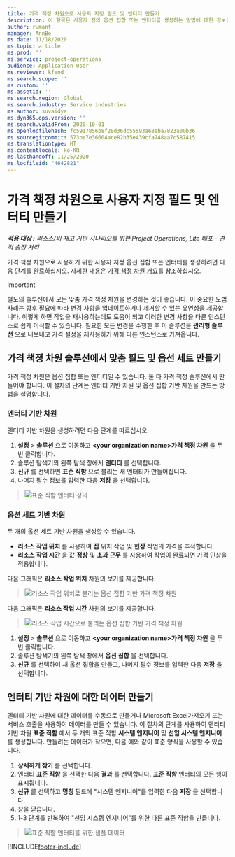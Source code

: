 ```yaml
---
title: 가격 책정 차원으로 사용자 지정 필드 및 엔터티 만들기
description: 이 항목은 사용자 정의 옵션 집합 또는 엔터티를 생성하는 방법에 대한 정보를 제공합니다.
author: rumant
manager: AnnBe
ms.date: 11/18/2020
ms.topic: article
ms.prod: ''
ms.service: project-operations
audience: Application User
ms.reviewer: kfend
ms.search.scope: ''
ms.custom: ''
ms.assetid: ''
ms.search.region: Global
ms.search.industry: Service industries
ms.author: suvaidya
ms.dyn365.ops.version: ''
ms.search.validFrom: 2020-10-01
ms.openlocfilehash: fc5917856b8f28d36dc55593a68eba7823a00b36
ms.sourcegitcommit: 573be7e36604ace82b35e439cfa748aa7c587415
ms.translationtype: HT
ms.contentlocale: ko-KR
ms.lasthandoff: 11/25/2020
ms.locfileid: "4642821"
---
```

# <a name="create-custom-fields-and-entities-as-pricing-dimensions"></a>가격 책정 차원으로 사용자 지정 필드 및 엔터티 만들기

_**적용 대상 :** 리소스/비 재고 기반 시나리오를 위한 Project Operations, Lite 배포 - 견적 송장 처리_

가격 책정 차원으로 사용하기 위한 사용자 지정 옵션 집합 또는 엔터티를 생성하려면 다음 단계를 완료하십시오. 자세한 내용은 [가격 책정 차원 개요](pricing-dimensions-overview.md)를 참조하십시오.  

> [!IMPORTANT]
> 별도의 솔루션에서 모든 맞춤 가격 책정 차원을 변경하는 것이 좋습니다. 이 중요한 모범 사례는 향후 필요에 따라 변경 사항을 업데이트하거나 제거할 수 있는 유연성을 제공합니다. 이렇게 하면 작업을 재사용하는데도 도움이 되고 이러한 변경 사항을 다른 인스턴스로 쉽게 이식할 수 있습니다. 필요한 모든 변경을 수행한 후 이 솔루션을 **관리형 솔루션** 으로 내보내고 가격 설정을 재사용하기 위해 다른 인스턴스로 가져옵니다.

  
## <a name="create-custom-fields-and-option-sets-in-the-pricing-dimension-solution"></a>가격 책정 차원 솔루션에서 맞춤 필드 및 옵션 세트 만들기

가격 책정 차원은 옵션 집합 또는 엔터티일 수 있습니다. 둘 다 가격 책정 솔루션에서 만들어야 합니다. 이 절차의 단계는 엔터티 기반 차원 및 옵션 집합 기반 차원을 만드는 방법을 설명합니다.

### <a name="entity-based-dimensions"></a>엔터티 기반 차원
엔터티 기반 차원을 생성하려면 다음 단계를 따르십시오.

1. **설정** > **솔루션** 으로 이동하고 **\<your organization name>가격 책정 차원** 을 두 번 클릭합니다.
2. 솔루션 탐색기의 왼쪽 탐색 창에서 **엔터티** 를 선택합니다.
3. **신규** 를 선택하면 **표준 직함** 으로 불리는 새 엔터티가 만들어집니다. 
4. 나머지 필수 정보를 입력한 다음 **저장** 을 선택합니다.

> ![표준 직함 엔터티 정의](media/Standard-Title-entity-definition.png)

### <a name="option-set-based-dimensions"></a>옵션 세트 기반 차원 
두 개의 옵션 세트 기반 차원을 생성할 수 있습니다. 

- **리소스 작업 위치** 를 사용하여 **집** 위치 작업 및 **현장** 작업의 가격을 추적합니다. 
- **리소스 작업 시간** 을 값 **정상** 및 **초과 근무** 를 사용하여 작업이 완료되면 가격 인상을 적용합니다.

다음 그래픽은 **리소스 작업 위치** 차원의 보기를 제공합니다. 

> ![리소스 작업 위치로 불리는 옵션 집합 기반 가격 책정 차원](media/Option-set-PD-called-Resource-Work-Location.png)

다음 그래픽은 **리소스 작업 시간** 차원의 보기를 제공합니다. 

> ![리소스 작업 시간으로 불리는 옵션 집합 기반 가격 책정 차원](media/Option-set-PD-called-Resource-Work-Hours.png)

1. **설정** > **솔루션** 으로 이동하고 **\<your organization name>가격 책정 차원** 을 두 번 클릭합니다. 
2. 솔루션 탐색기의 왼쪽 탐색 창에서 **옵션 집합** 을 선택합니다. 
3. **신규** 를 선택하여 새 옵션 집합을 만들고, 나머지 필수 정보를 입력한 다음 **저장** 을 선택합니다.

## <a name="create-data-for-entity-based-dimensions"></a>엔터티 기반 차원에 대한 데이터 만들기

엔터티 기반 차원에 대한 데이터를 수동으로 만들거나 Microsoft Excel가져오기 또는 서비스 호출을 사용하여 데이터를 만들 수 있습니다. 이 절차의 단계를 사용하여 엔터티 기반 차원 **표준 직함** 에서 두 개의 표준 직함 **시스템 엔지니어** 및 **선임 시스템 엔지니어** 를 생성합니다. 만들려는 데이터가 작으면, 다음 예와 같이 표준 양식을 사용할 수 있습니다.

1. **상세하게 찾기** 를 선택합니다.
2. 엔터티 **표준 직함** 을 선택한 다음 **결과** 를 선택합니다. **표준 직함** 엔터티의 모든 행이 표시됩니다.
3. **신규** 를 선택하고 **명칭** 필드에 "시스템 엔지니어"를 입력한 다음 **저장** 을 선택합니다.
4. 창을 닫습니다. 
5. 1-3 단계를 반복하여 "선임 시스템 엔지니어"를 위한 다른 표준 직함을 만듭니다.

> ![표준 직함 엔터티를 위한 샘플 데이터](media/ST-data.png)


[!INCLUDE[footer-include](../includes/footer-banner.md)]